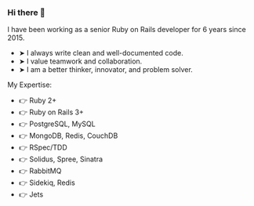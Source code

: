 ### Hi there 👋

<!--
**remy727/remy727** is a ✨ _special_ ✨ repository because its `README.md` (this file) appears on your GitHub profile.

Here are some ideas to get you started:

- 🔭 I’m currently working on ...
- 🌱 I’m currently learning ...
- 👯 I’m looking to collaborate on ...
- 🤔 I’m looking for help with ...
- 💬 Ask me about ...
- 📫 How to reach me: ...
- 😄 Pronouns: ...
- ⚡ Fun fact: ...
-->

I have been working as a senior Ruby on Rails developer for 6 years since 2015.

- ➤ I always write clean and well-documented code.
- ➤ I value teamwork and collaboration.
- ➤ I am a better thinker, innovator, and problem solver.


My Expertise:
- 👉 Ruby 2+
- 👉 Ruby on Rails 3+
- 👉 PostgreSQL, MySQL
- 👉 MongoDB, Redis, CouchDB
- 👉 RSpec/TDD
- 👉 Solidus, Spree, Sinatra
- 👉 RabbitMQ
- 👉 Sidekiq, Redis
- 👉 Jets
